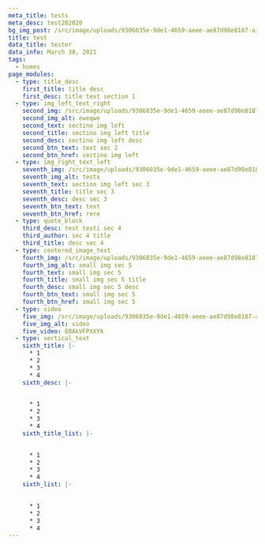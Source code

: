 ```yaml
---
meta_title: tests
meta_desc: test202020
bg_img_post: /src/image/uploads/9306035e-9de1-4659-aeee-ae87d98e8187-airpod_pros.jpg
title: test
data_title: tester
data_info: March 30, 2021
tags:
  - homes
page_modules:
  - type: title_desc
    first_title: title desc
    first_desc: title text section 1
  - type: img_left_text_right
    second_img: /src/image/uploads/9306035e-9de1-4659-aeee-ae87d98e8187-airpod_pros.jpg
    second_img_alt: eweqwe
    second_text: sectino img left
    second_title: sectino img left title
    second_desc: sectino img left desc
    second_btn_text: text sec 2
    second_btn_href: sectino img left
  - type: img_right_text_left
    seventh_img: /src/image/uploads/9306035e-9de1-4659-aeee-ae87d98e8187-airpod_pros.jpg
    seventh_img_alt: testx
    seventh_text: sectino img left sec 3
    seventh_title: title sec 3
    seventh_desc: desc sec 3
    seventh_btn_text: text
    seventh_btn_href: rere
  - type: quote_block
    third_desc: test testi sec 4
    third_author: sec 4 title
    third_title: desc sec 4
  - type: centered_image_text
    fourth_img: /src/image/uploads/9306035e-9de1-4659-aeee-ae87d98e8187-airpod_pros.jpg
    fourth_img_alt: small img sec 5
    fourth_text: small img sec 5
    fourth_title: small img sec 5 title
    fourth_desc: small img sec 5 desc
    fourth_btn_text: small img sec 5
    fourth_btn_href: small img sec 5
  - type: video
    five_img: /src/image/uploads/9306035e-9de1-4659-aeee-ae87d98e8187-airpod_pros.jpg
    five_img_alt: video
    five_video: EBAkVFPXXYk
  - type: vertical_text
    sixth_title: |-
      * 1
      * 2
      * 3
      * 4
    sixth_desc: |-
      

      * 1
      * 2
      * 3
      * 4
    sixth_title_list: |-
      

      * 1
      * 2
      * 3
      * 4
    sixth_list: |-
      

      * 1
      * 2
      * 3
      * 4
---
```

